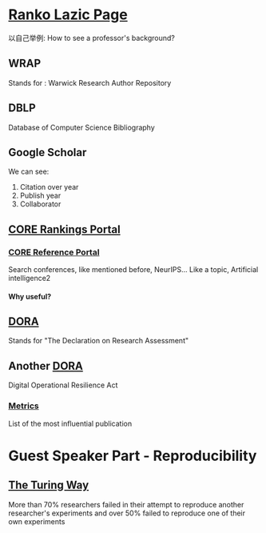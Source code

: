 # [Ranko Lazic Page](https://warwick.ac.uk/fac/sci/dcs/people/ranko_lazic/) 
以自己举例: How to see a professor's background? 
## WRAP 
Stands for : Warwick Research Author Repository
## DBLP 
Database of Computer Science Bibliography
## Google Scholar

We can see: 
1. Citation over year
2. Publish year
3. Collaborator
## [CORE Rankings Portal](https://www.core.edu.au/conference-portal) 
### [CORE Reference Portal](http://portal.core.edu.au/conf-ranks/?search=NeurIPS&by=all&source=CORE2023&sort=atitle&page=1) 
Search conferences, like mentioned before, NeurIPS...
Like a topic, Artificial intelligence2
#### Why useful? 
## [DORA](https://sfdora.org/)
Stands for "The Declaration on Research Assessment"

## Another [DORA](https://www.digital-operational-resilience-act.com/) 

Digital Operational Resilience Act

### [Metrics](https://scholar.google.co.uk/citations?view_op=top_venues) 
List of the most influential publication 

# Guest Speaker Part - Reproducibility

## [The Turing Way](https://the-turing-way.netify.app/welcome.html)

More than 70% researchers failed in their attempt to reproduce another researcher's experiments and over 50% failed to reproduce one of their own experiments